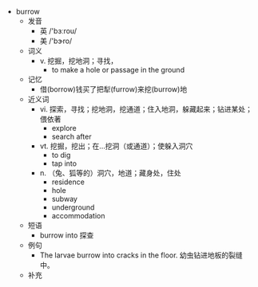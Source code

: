 - burrow
  - 发音
    - 英 /'bɜːrou/
    - 美 /'bɝro/
  - 词义
    - v. 挖掘，挖地洞；寻找，
      - to make a hole or passage in the ground
  - 记忆
    - 借(borrow)钱买了把犁(furrow)来挖(burrow)地
  - 近义词
    - vi. 探索，寻找；挖地洞，挖通道；住入地洞，躲藏起来；钻进某处；偎依著
      - explore
      - search after
    - vt. 挖掘，挖出；在…挖洞（或通道）；使躲入洞穴
      - to dig
      - tap into
    - n. （兔、狐等的）洞穴，地道；藏身处，住处
      - residence
      - hole
      - subway
      - underground
      - accommodation
  - 短语
    - burrow into 探查
  - 例句
    - The larvae burrow into cracks in the floor. 幼虫钻进地板的裂缝中。
  - 补充